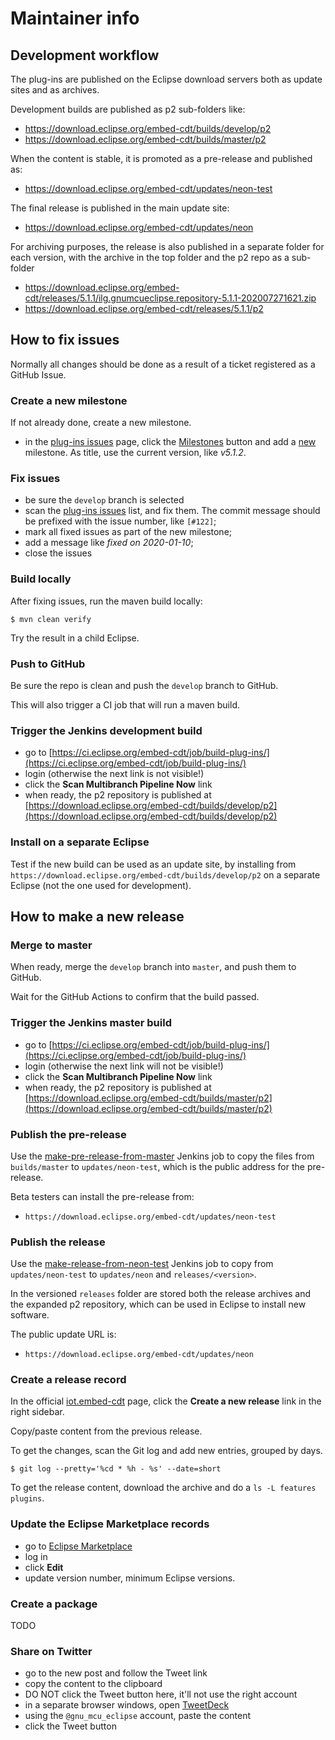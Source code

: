 # Maintainer info

## Development workflow

The plug-ins are published on the Eclipse download servers both as update
sites and as archives.

Development builds are published as p2 sub-folders like:

- https://download.eclipse.org/embed-cdt/builds/develop/p2
- https://download.eclipse.org/embed-cdt/builds/master/p2

When the content is stable, it is promoted as a pre-release and published as:

- https://download.eclipse.org/embed-cdt/updates/neon-test

The final release is published in the main update site:

- https://download.eclipse.org/embed-cdt/updates/neon

For archiving purposes, the release is also published in a separate folder
for each version, with the archive in the top folder and the p2 repo as
a sub-folder

- https://download.eclipse.org/embed-cdt/releases/5.1.1/ilg.gnumcueclipse.repository-5.1.1-202007271621.zip
- https://download.eclipse.org/embed-cdt/releases/5.1.1/p2

## How to fix issues

Normally all changes should be done as a result of a ticket registered as
a GitHub Issue.

### Create a new milestone

If not already done, create a new milestone.

- in the
[plug-ins issues](https://github.com/eclipse-embed-cdt/eclipse-plugins/issues)
page, click the
[Milestones](https://github.com/eclipse-embed-cdt/eclipse-plugins/milestones)
button and add a
[new](https://github.com/eclipse-embed-cdt/eclipse-plugins/milestones/new)
milestone. As title, use the current version, like _v5.1.2_.

### Fix issues

- be sure the `develop` branch is selected
- scan the
[plug-ins issues](https://github.com/eclipse-embed-cdt/eclipse-plugins/issues)
list, and fix them. The commit message should be prefixed with the issue
number, like `[#122]`;
- mark all fixed issues as part of the new milestone;
- add a message like _fixed on 2020-01-10_;
- close the issues

### Build locally

After fixing issues, run the maven build locally:

```
$ mvn clean verify
```

Try the result in a child Eclipse.

### Push to GitHub

Be sure the repo is clean and push the `develop` branch to GitHub.

This will also trigger a CI job that will run a maven build.

### Trigger the Jenkins development build

- go to [https://ci.eclipse.org/embed-cdt/job/build-plug-ins/](https://ci.eclipse.org/embed-cdt/job/build-plug-ins/)
- login (otherwise the next link is not visible!)
- click the **Scan Multibranch Pipeline Now** link
- when ready, the p2 repository is published at
[https://download.eclipse.org/embed-cdt/builds/develop/p2](https://download.eclipse.org/embed-cdt/builds/develop/p2)

### Install on a separate Eclipse

Test if the new build can be used as an update site, by installing from
`https://download.eclipse.org/embed-cdt/builds/develop/p2` on a separate
Eclipse (not the one used for development).

## How to make a new release

### Merge to master

When ready, merge the `develop` branch into `master`, and push them to GitHub.

Wait for the GitHub Actions to confirm that the build passed.

### Trigger the Jenkins master build

- go to [https://ci.eclipse.org/embed-cdt/job/build-plug-ins/](https://ci.eclipse.org/embed-cdt/job/build-plug-ins/)
- login (otherwise the next link will not be visible!)
- click the **Scan Multibranch Pipeline Now** link
- when ready, the p2 repository is published at
[https://download.eclipse.org/embed-cdt/builds/master/p2](https://download.eclipse.org/embed-cdt/builds/master/p2)

### Publish the pre-release

Use the [make-pre-release-from-master]('https://ci.eclipse.org/embed-cdt/job/make-pre-release-from-master')
Jenkins job to copy the files from `builds/master` to `updates/neon-test`,
which is the public address for the pre-release.

Beta testers can install the pre-release from:

- `https://download.eclipse.org/embed-cdt/updates/neon-test`

### Publish the release

Use the [make-release-from-neon-test](https://ci.eclipse.org/embed-cdt/job/make-release-from-neon-test/)
Jenkins job to copy from `updates/neon-test` to `updates/neon` and `releases/<version>`.

In the versioned `releases` folder are stored both the release archives and
the expanded p2 repository,
which can be used in Eclipse to install new software.

The public update URL is:

- `https://download.eclipse.org/embed-cdt/updates/neon`

### Create a release record

In the official [iot.embed-cdt](https://projects.eclipse.org/projects/iot.embed-cdt)
page, click the **Create a new release** link in the right sidebar.

Copy/paste content from the previous release.

To get the changes, scan the Git log and add new entries, grouped by days.

```console
$ git log --pretty='%cd * %h - %s' --date=short
```

To get the release content, download the archive and do a
`ls -L features plugins`.

### Update the Eclipse Marketplace records

- go to [Eclipse Marketplace](https://marketplace.eclipse.org/content/eclipse-embedded-cdt)
- log in
- click **Edit**
- update version number, minimum Eclipse versions.

### Create a package

TODO

### Share on Twitter

- go to the new post and follow the Tweet link
- copy the content to the clipboard
- DO NOT click the Tweet button here, it'll not use the right account
- in a separate browser windows, open [TweetDeck](https://tweetdeck.twitter.com/)
- using the `@gnu_mcu_eclipse` account, paste the content
- click the Tweet button
